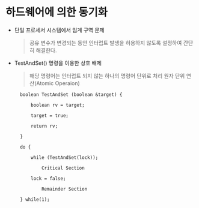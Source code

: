 # 하드웨어에 의한 동기화

- 단일 프로세서 시스템에서 임계 구역 문제

    > 공유 변수가 변경되는 동안 인터럽트 발생을 허용하지 않도록 설정하여 간단히 해결한다.

- TestAndSet() 명령을 이용한 상호 배제

    > 해당 명령어는 인터럽트 되지 않는 하나의 명령어 단위로 처리 원자 단위 연산(Atomic Operaion)



        boolean TestAndSet (boolean &target) {

            boolean rv = target;

            target = true;

            return rv;

        }

        do {

            while (TestAndSet(lock));

                Critical Section

            lock = false;

                Remainder Section

        } while(1);